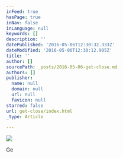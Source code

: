 ```yaml
---
inFeed: true
hasPage: true
inNav: false
inLanguage: null
keywords: []
description: ''
datePublished: '2016-05-06T12:30:32.333Z'
dateModified: '2016-05-06T12:30:12.905Z'
title: ''
author: []
sourcePath: _posts/2016-05-06-get-close.md
authors: []
publisher:
  name: null
  domain: null
  url: null
  favicon: null
starred: false
url: get-close/index.html
_type: Article

---
```

![](https://the-grid-user-content.s3-us-west-2.amazonaws.com/bd38d36a-c970-4209-9cc4-7afd9b77cfda.jpg)

  
  
Ge
